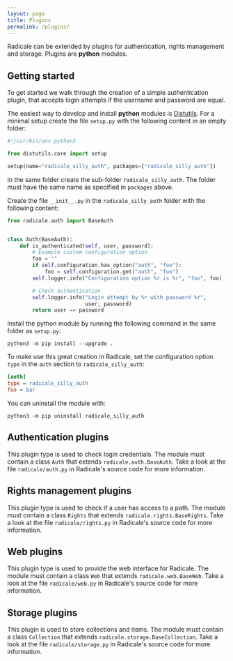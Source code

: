 ```yaml
---
layout: page
title: Plugins
permalink: /plugins/
---
```


Radicale can be extended by plugins for authentication, rights management and
storage. Plugins are **python** modules.

## Getting started

To get started we walk through the creation of a simple authentication
plugin, that accepts login attempts if the username and password are equal.

The easiest way to develop and install **python** modules is
[Distutils](https://docs.python.org/3/distutils/setupscript.html).
For a minimal setup create the file `setup.py` with the following content
in an empty folder:

```python
#!/usr/bin/env python3

from distutils.core import setup

setup(name="radicale_silly_auth", packages=["radicale_silly_auth"])
```

In the same folder create the sub-folder `radicale_silly_auth`. The folder
must have the same name as specified in `packages` above.

Create the file `__init__.py` in the `radicale_silly_auth` folder with the
following content:

```python
from radicale.auth import BaseAuth


class Auth(BaseAuth):
    def is_authenticated(self, user, password):
        # Example custom configuration option
        foo = ""
        if self.configuration.has_option("auth", "foo"):
            foo = self.configuration.get("auth", "foo")
        self.logger.info("Configuration option %r is %r", "foo", foo)

        # Check authentication
        self.logger.info("Login attempt by %r with password %r",
                         user, password)
        return user == password
```

Install the python module by running the following command in the same folder
as `setup.py`:
```shell
python3 -m pip install --upgrade .
```

To make use this great creation in Radicale, set the configuration option
`type` in the `auth` section to `radicale_silly_auth`:

```ini
[auth]
type = radicale_silly_auth
foo = bar
```

You can uninstall the module with:
```shell
python3 -m pip uninstall radicale_silly_auth
```

## Authentication plugins
This plugin type is used to check login credentials.
The module must contain a class `Auth` that extends
`radicale.auth.BaseAuth`. Take a look at the file `radicale/auth.py` in
Radicale's source code for more information.

## Rights management plugins
This plugin type is used to check if a user has access to a path.
The module must contain a class `Rights` that extends
`radicale.rights.BaseRights`. Take a look at the file `radicale/rights.py` in
Radicale's source code for more information.

## Web plugins
This plugin type is used to provide the web interface for Radicale.
The module must contain a class `Web` that extends
`radicale.web.BaseWeb`. Take a look at the file `radicale/web.py` in
Radicale's source code for more information.

## Storage plugins
This plugin is used to store collections and items.
The module must contain a class `Collection` that extends
`radicale.storage.BaseCollection`. Take a look at the file `radicale/storage.py`
in Radicale's source code for more information.
